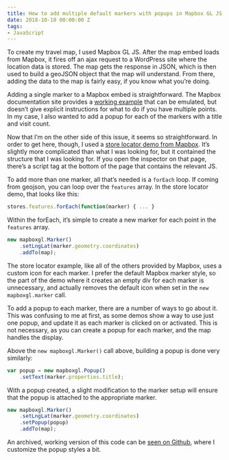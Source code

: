 ```yaml
---
title: How to add multiple default markers with popups in Mapbox GL JS
date: 2018-10-10 00:00:00 Z
tags:
- JavaScript
---
```


To create my travel map, I used Mapbox GL JS. After the map embed loads from Mapbox, it fires off an ajax request to a WordPress site where the location data is stored. The map gets the response in JSON, which is then used to build a geoJSON object that the map will understand. From there, adding the data to the map is fairly easy, if you know what you’re doing.

Adding a single marker to a Mapbox embed is straightforward. The Mapbox documentation site provides a [working example](https://www.mapbox.com/mapbox-gl-js/api/#marker) that can be emulated, but doesn’t give explicit instructions for what to do if you have multiple points. In my case, I also wanted to add a popup for each of the markers with a title and visit count.

Now that I’m on the other side of this issue, it seems so straightforward. In order to get here, though, I used a [store locator demo from Mapbox](https://www.mapbox.com/help/demos/gl-store-locator/step-five.html). It’s slightly more complicated than what I was looking for, but it contained the structure that I was looking for. If you open the inspector on that page, there’s a script tag at the bottom of the page that contains the relevant JS.

To add more than one marker, all that’s needed is a `forEach` loop. If coming from geojson, you can loop over the `features` array. In the store locator demo, that looks like this:

```js
stores.features.forEach(function(marker) { ... }
```

Within the forEach, it’s simple to create a new marker for each point in the `features` array.

```js
new mapboxgl.Marker()
    .setLngLat(marker.geometry.coordinates)
    .addTo(map);
```

The store locator example, like all of the others provided by Mapbox, uses a custom icon for each marker. I prefer the default Mapbox marker style, so the part of the demo where it creates an empty div for each marker is unnecessary, and actually removes the default icon when set in the `new mapboxgl.marker` call.

To add a popup to each marker, there are a number of ways to go about it. This was confusing to me at first, as some demos show a way to use just one popup, and update it as each marker is clicked on or activated. This is not necessary, as you can create a popup for each marker, and the map handles the display.

Above the `new mapboxgl.Marker()` call above, building a popup is done very similarly:

```js
var popup = new mapboxgl.Popup()
    .setText(marker.properties.title);
```

With a popup created, a slight modification to the marker setup will ensure that the popup is attached to the appropriate marker.

```js
new mapboxgl.Marker()
    .setLngLat(marker.geometry.coordinates)
    .setPopup(popup)
    .addTo(map);
```

An archived, working version of this code can be [seen on Github](https://github.com/samhermes/samhermes.github.io/blob/e03be05ef9544bf4f5bc7d13b93c9ac709354cd9/js/travel-map.js), where I customize the popup styles a bit.